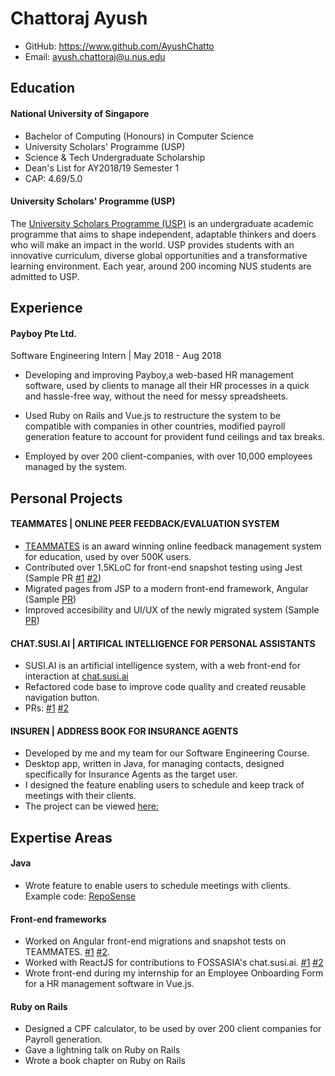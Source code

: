 # Chattoraj Ayush
 
- GitHub: https://www.github.com/AyushChatto
- Email: ayush.chattoraj@u.nus.edu

## Education
#### National University of Singapore
- Bachelor of Computing (Honours) in Computer Science
- University Scholars' Programme (USP)
- Science & Tech Undergraduate Scholarship
- Dean's List for AY2018/19 Semester 1
- CAP: 4.69/5.0

#### University Scholars' Programme (USP)
The [University Scholars Programme (USP)](http://usp.nus.edu.sg/) is an undergraduate academic programme that aims to shape independent, adaptable thinkers and doers who will make an impact in the world. USP provides students with an innovative curriculum, diverse global opportunities and a transformative learning environment. Each year, around 200 incoming NUS students are admitted to USP.

## Experience
#### Payboy Pte Ltd. 
Software Engineering Intern | May 2018 - Aug 2018
- Developing and improving Payboy,a web-based HR management software, used by clients to manage all their HR processes in a quick and hassle-free way, without the need for messy spreadsheets.

- Used Ruby on Rails and Vue.js to restructure the system to be compatible with companies in other countries, modified payroll generation feature to account for provident fund ceilings and tax breaks.

- Employed by over 200 client-companies, with over 10,000 employees managed by the system.

## Personal Projects

#### TEAMMATES | ONLINE PEER FEEDBACK/EVALUATION SYSTEM
- [TEAMMATES](http://teammatesv4.appspot.com/) is an award winning online feedback management system for education, used by over 500K users.
- Contributed over 1.5KLoC for front-end snapshot testing using Jest (Sample PR [#1](https://github.com/TEAMMATES/teammates/pull/9586) [#2](https://github.com/TEAMMATES/teammates/pull/9571))
- Migrated pages from JSP to a modern front-end framework, Angular (Sample [PR](https://github.com/TEAMMATES/teammates/pull/9394))
- Improved accesibility and UI/UX of the newly migrated system (Sample [PR](https://github.com/TEAMMATES/teammates/pull/9428)) 

#### CHAT.SUSI.AI | ARTIFICAL INTELLIGENCE FOR PERSONAL ASSISTANTS
- SUSI.AI is an artificial intelligence system, with a web front-end for interaction at [chat.susi.ai](chat.susi.ai)
- Refactored code base to improve code quality and created reusable navigation button.
- PRs: [#1](https://github.com/fossasia/chat.susi.ai/pull/2068) [#2](https://github.com/fossasia/chat.susi.ai/pull/2052)

#### INSUREN | ADDRESS BOOK FOR INSURANCE AGENTS
- Developed by me and my team for our Software Engineering
Course.
- Desktop app, written in Java, for managing contacts, designed
specifically for Insurance Agents as the target user.
- I designed the feature enabling users to schedule and keep track
of meetings with their clients.
- The project can be viewed [here:](https://github.com/CS2103-AY1819S1-W13-1/main)

## Expertise Areas
#### Java
- Wrote feature to enable users to schedule meetings with clients. Example code: [RepoSense](https://nus-cs2103-ay1819s1.github.io/cs2103-dashboard/#=undefined&search=ayushchatto&sort=displayName&since=2018-09-12&until=2018-11-15&timeframe=day&reverse=false&repoSort=true) 

#### Front-end frameworks
- Worked on Angular front-end migrations and snapshot tests on TEAMMATES. [#1](https://github.com/TEAMMATES/teammates/pull/9586) [#2](https://github.com/TEAMMATES/teammates/pull/9394).
- Worked with ReactJS for contributions to FOSSASIA's chat.susi.ai. [#1](https://github.com/fossasia/chat.susi.ai/pull/2068) [#2](https://github.com/fossasia/chat.susi.ai/pull/2052)
- Wrote front-end during my internship for an Employee Onboarding Form for a HR management software in Vue.js. 

#### Ruby on Rails
- Designed a CPF calculator, to be used by over 200 client companies for Payroll generation.
- Gave a lightning talk on Ruby on Rails
- Wrote a book chapter on Ruby on Rails
 
